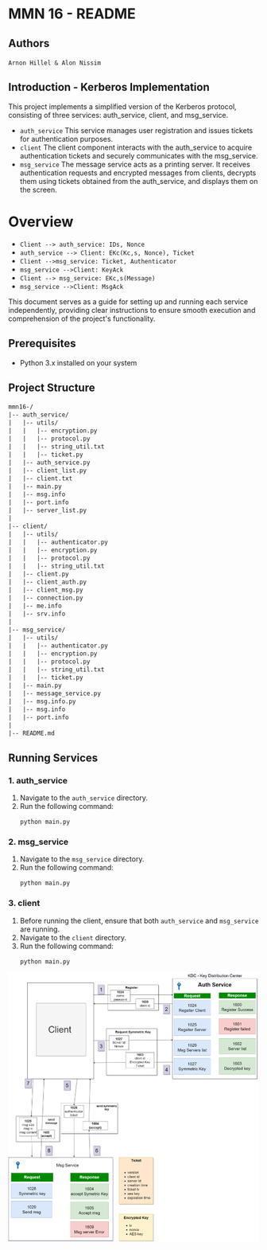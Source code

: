 # MMN 16 - README

## Authors
`Arnon Hillel & Alon Nissim`


## Introduction - Kerberos Implementation
This project implements a simplified version of the Kerberos protocol, consisting of three services: auth_service, client, and msg_service.
- `auth_service` This service manages user registration and issues tickets for authentication purposes.
- `client` The client component interacts with the auth_service to acquire authentication tickets and securely communicates with the msg_service.
- `msg_service` The message service acts as a printing server. It receives authentication requests and encrypted messages from clients, decrypts them using tickets obtained from the auth_service, and displays them on the screen.

# Overview 
- `Client --> auth_service: IDs, Nonce`
- `auth_service --> Client: EKc(Kc,s, Nonce), Ticket`
- `Client -->msg_service: Ticket, Authenticator`
- `msg_service -->Client: KeyAck`
- `Client --> msg_service: EKc,s(Message)`
- `msg_service -->Client: MsgAck`

This document serves as a guide for setting up and running each service independently,
providing clear instructions to ensure smooth execution and comprehension of the project's functionality.


## Prerequisites
- Python 3.x installed on your system


## Project Structure

```
mmn16-/
|-- auth_service/
|   |-- utils/
|   |   |-- encryption.py
|   |   |-- protocol.py
|   |   |-- string_util.txt
|   |   |-- ticket.py
|   |-- auth_service.py
|   |-- client_list.py
|   |-- client.txt
|   |-- main.py
|   |-- msg.info
|   |-- port.info
|   |-- server_list.py
|
|-- client/
|   |-- utils/
|   |   |-- authenticator.py
|   |   |-- encryption.py
|   |   |-- protocol.py
|   |   |-- string_util.txt
|   |-- client.py
|   |-- client_auth.py
|   |-- client_msg.py
|   |-- connection.py
|   |-- me.info
|   |-- srv.info
|
|-- msg_service/
|   |-- utils/
|   |   |-- authenticator.py
|   |   |-- encryption.py
|   |   |-- protocol.py
|   |   |-- string_util.txt
|   |   |-- ticket.py
|   |-- main.py
|   |-- message_service.py
|   |-- msg.info.py
|   |-- msg.info
|   |-- port.info
|
|-- README.md
```

## Running Services

### 1. auth_service
1. Navigate to the `auth_service` directory.
2. Run the following command:
    ```
    python main.py
    ```


### 2. msg_service
1. Navigate to the `msg_service` directory.
2. Run the following command:
    ```
    python main.py
    ```

### 3. client
1. Before running the client, ensure that both `auth_service` and `msg_service` are running.
2. Navigate to the `client` directory.
3. Run the following command:
    ```
    python main.py
    ```

![alt text](mmn16.png)